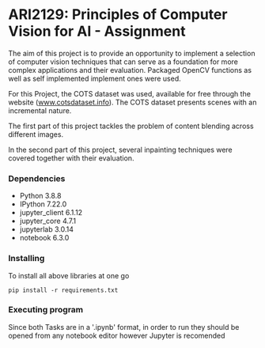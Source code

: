 # ARI2129: Principles of Computer Vision for AI - Assignment

The aim of this project is to provide an opportunity to implement a selection of
computer vision techniques that can serve as a foundation for more complex applications
and their evaluation. Packaged OpenCV functions as well as self implemented implement
ones were used.

For this Project, the COTS dataset was used, available for free through the website (www.cotsdataset.info).
The COTS dataset presents scenes with an incremental nature.

The first part of this project tackles the problem of content blending across different images.

In the second part of this project, several inpainting techniques were covered together with their evaluation.

### Dependencies

* Python 3.8.8
* IPython 7.22.0
* jupyter_client 6.1.12
* jupyter_core 4.7.1
* jupyterlab 3.0.14
* notebook 6.3.0

### Installing

To install all above libraries at one go
```
pip install -r requirements.txt
```

### Executing program
Since both Tasks are in a '.ipynb' format, in order to run they should be opened from any notebook editor however Jupyter is recomended
